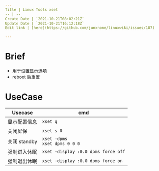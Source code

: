 ```yaml
---
Title | Linux Tools xset
-- | --
Create Date | `2021-10-21T08:02:21Z`
Update Date | `2021-10-21T16:12:18Z`
Edit link | [here](https://github.com/junxnone/linuxwiki/issues/187)

---
```

# Brief
-  用于设置显示选项
- reboot 后重置

# UseCase

Usecase | cmd
-- | --
显示配置信息 | `xset q`
关闭屏保 | `xset s 0`
关闭 standby | `xset -dpms`<br>`xset dpms 0 0 0`
强制进入休眠 | `xset -display :0.0 dpms force off`
强制退出休眠 | `xset -display :0.0 dpms force on`
